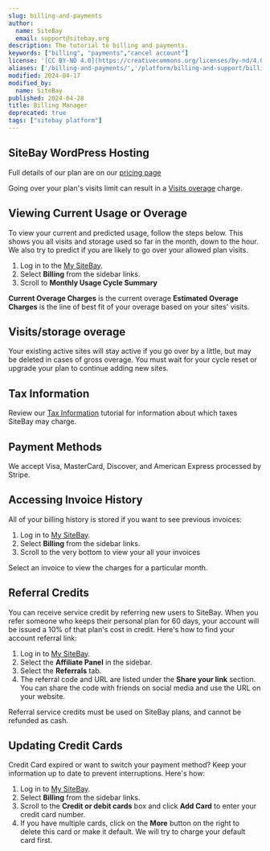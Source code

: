 ```yaml
---
slug: billing-and-payments
author:
  name: SiteBay
  email: support@sitebay.org
description: The tutorial to billing and payments.
keywords: ["billing", "payments","cancel account"]
license: '[CC BY-ND 4.0](https://creativecommons.org/licenses/by-nd/4.0)'
aliases: ['/billing-and-payments/','/platform/billing-and-support/billing-and-payments/']
modified: 2024-04-17
modified_by:
  name: SiteBay
published: 2024-04-28
title: Billing Manager
deprecated: true
tags: ["sitebay platform"]
---
```




## SiteBay WordPress Hosting

Full details of our plan are on our [pricing page](https://www.sitebay.org/pricing)

Going over your plan's visits limit can result in a [Visits overage](/support/platform/billing-and-support/network-transfer-quota/#how-overages-work) charge.

## Viewing Current Usage or Overage

To view your current and predicted usage, follow the steps below. This shows you all visits and storage used so far in the month, down to the hour. We also try to predict if you are likely to go over your allowed plan visits.

1.  Log in to the [My SiteBay](http://my.sitebay.org).
1.  Select **Billing** from the sidebar links.
1.  Scroll to **Monthly Usage Cycle Summary**

   **Current Overage Charges** is the current overage **Estimated Overage Charges** is the line of best fit of your overage based on your sites' visits.


## Visits/storage overage

Your existing active sites will stay active if you go over by a little, but may be deleted in cases of gross overage. You must wait for your cycle reset or upgrade your plan to continue adding new sites.

## Tax Information

Review our [Tax Information](/support/platform/billing-and-support/tax-information/) tutorial for information about which taxes SiteBay may charge.


## Payment Methods

We accept Visa, MasterCard, Discover, and American Express processed by Stripe.


## Accessing Invoice History

All of your billing history is stored if you want to see previous invoices:

1.  Log in to [My SiteBay](http://my.sitebay.org).
1.  Select **Billing** from the sidebar links.
1.  Scroll to the very bottom to view your all your invoices

Select an invoice to view the charges for a particular month. <!-- You can also download invoices in PDF format. -->

## Referral Credits

You can receive service credit by referring new users to SiteBay. When you refer someone who keeps their personal plan for 60 days, your account will be issued a 10% of that plan's cost in credit. Here's how to find your account referral link:

1.  Log in to [My SiteBay](http://my.sitebay.org).
1.  Select the **Affiliate Panel** in the sidebar.
1.  Select the **Referrals** tab.
1.  The referral code and URL are listed under the **Share your link** section. You can share the code with friends on social media and use the URL on your website.

Referral service credits must be used on SiteBay plans, and cannot be refunded as cash.

## Updating Credit Cards

Credit Card expired or want to switch your payment method? Keep your information up to date to prevent interruptions. Here's how:

1.  Log in to [My SiteBay](http://my.sitebay.org).
1.  Select **Billing** from the sidebar links.
1.  Scroll to the **Credit or debit cards** box and click **Add Card** to enter your credit card number.
1.  If you have multiple cards, click on the **More** button on the right to delete this card or make it default. We will try to charge your default card first.